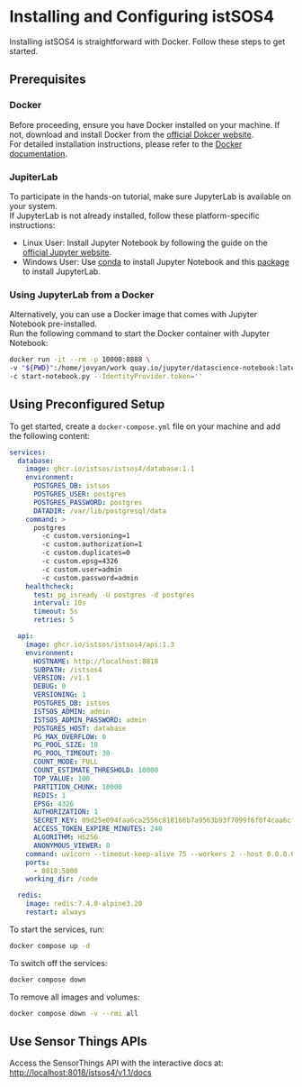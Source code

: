 # Installing and Configuring istSOS4
Installing istSOS4 is straightforward with Docker. Follow these steps to get started.

## Prerequisites

### Docker
Before proceeding, ensure you have Docker installed on your machine. If not, download and install Docker from the [official Dokcer website](https://docs.docker.com/get-docker/).  
For detailed installation instructions, please refer to the [Docker documentation](https://docs.docker.com/get-docker/).

### JupiterLab
To participate in the hands-on tutorial, make sure JupyterLab is available on your system.  
If JupyterLab is not already installed, follow these platform-specific instructions:

- Linux User: Install Jupyter Notebook by following the guide on the [official Jupyter website](https://jupyter.org/install).
- Windows User: Use [conda](https://docs.conda.io/projects/conda/en/latest/user-guide/install/windows.html) to install Jupyter Notebook and this [package](https://anaconda.org/conda-forge/jupyterlab) to install JupyterLab.

### Using JupyterLab from a Docker
Alternatively, you can use a Docker image that comes with Jupyter Notebook pre-installed.  
Run the following command to start the Docker container with Jupyter Notebook:

```sh
docker run -it --rm -p 10000:8888 \
-v "${PWD}":/home/jovyan/work quay.io/jupyter/datascience-notebook:latest \
-c start-notebook.py --IdentityProvider.token=''
```

## Using Preconfigured Setup

To get started, create a `docker-compose.yml` file on your machine and add the following content:


```yaml
services:
  database:
    image: ghcr.io/istsos/istsos4/database:1.1
    environment:
      POSTGRES_DB: istsos
      POSTGRES_USER: postgres
      POSTGRES_PASSWORD: postgres
      DATADIR: /var/lib/postgresql/data
    command: >
      postgres
        -c custom.versioning=1
        -c custom.authorization=1
        -c custom.duplicates=0
        -c custom.epsg=4326
        -c custom.user=admin
        -c custom.password=admin
    healthcheck:
      test: pg_isready -U postgres -d postgres
      interval: 10s
      timeout: 5s
      retries: 5

  api:
    image: ghcr.io/istsos/istsos4/api:1.3
    environment:
      HOSTNAME: http://localhost:8018
      SUBPATH: /istsos4
      VERSION: /v1.1
      DEBUG: 0
      VERSIONING: 1
      POSTGRES_DB: istsos
      ISTSOS_ADMIN: admin
      ISTSOS_ADMIN_PASSWORD: admin
      POSTGRES_HOST: database
      PG_MAX_OVERFLOW: 0
      PG_POOL_SIZE: 10
      PG_POOL_TIMEOUT: 30
      COUNT_MODE: FULL
      COUNT_ESTIMATE_THRESHOLD: 10000
      TOP_VALUE: 100
      PARTITION_CHUNK: 10000
      REDIS: 1
      EPSG: 4326
      AUTHORIZATION: 1
      SECRET_KEY: 09d25e094faa6ca2556c818166b7a9563b93f7099f6f0f4caa6cf63b88e8d3e7
      ACCESS_TOKEN_EXPIRE_MINUTES: 240
      ALGORITHM: HS256
      ANONYMOUS_VIEWER: 0
    command: uvicorn --timeout-keep-alive 75 --workers 2 --host 0.0.0.0 --port 5000 app.main:app
    ports:
      - 8018:5000
    working_dir: /code

  redis:
    image: redis:7.4.0-alpine3.20
    restart: always
```

To start the services, run:

```sh
docker compose up -d
```

To switch off the services:

```sh
docker compose down
```

To remove all images and volumes:

```sh
docker compose down -v --rmi all
```

## Use Sensor Things APIs

Access the SensorThings API with the interactive docs at: <http://localhost:8018/istsos4/v1.1/docs>
